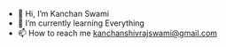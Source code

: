 - 👋 Hi, I’m Kanchan Swami
- 🌱 I’m currently learning Everything
- 📫 How to reach me kanchanshivrajswami@gmail.com
